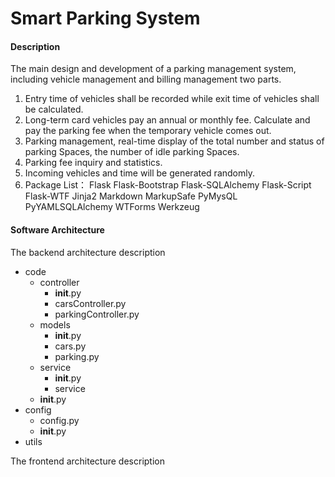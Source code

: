 # Smart Parking System

#### Description
The main design and development of a parking management system, including vehicle management and billing management two parts.
1. Entry time of vehicles shall be recorded while exit time of vehicles shall be calculated.
2. Long-term card vehicles pay an annual or monthly fee. Calculate and pay the parking fee when the temporary vehicle comes out.
3. Parking management, real-time display of the total number and status of parking Spaces, the number of idle parking Spaces.
4. Parking fee inquiry and statistics.
5. Incoming vehicles and time will be generated randomly.
6. Package List：
Flask
Flask-Bootstrap
Flask-SQLAlchemy
Flask-Script
Flask-WTF
Jinja2
Markdown
MarkupSafe
PyMysQL
PyYAMLSQLAlchemy
WTForms
Werkzeug
#### Software Architecture
The backend architecture description
- code
  - controller   <!--Basic Method of Database-->
    - __init__.py
    - carsController.py
    - parkingController.py
  - models      <!--Database Object-->
    - __init__.py
    - cars.py
    - parking.py
  - service     <!--Database Operation Method-->
    - __init__.py
    - service
  - __init__.py
- config        <!--Configuration File-->
  - config.py
  - __init__.py
- utils         <!--Common Methods-->

The frontend architecture description



